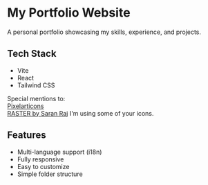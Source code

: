 # My Portfolio Website

A personal portfolio showcasing my skills, experience, and projects.

## Tech Stack

- Vite  
- React  
- Tailwind CSS

Special mentions to:  
[Pixelarticons](https://pixelarticons.com/)  
[RASTER by Saran Raj](https://raster.saran13raj.com/icons)
I'm using some of your icons.

## Features

- Multi-language support (i18n)  
- Fully responsive  
- Easy to customize  
- Simple folder structure  